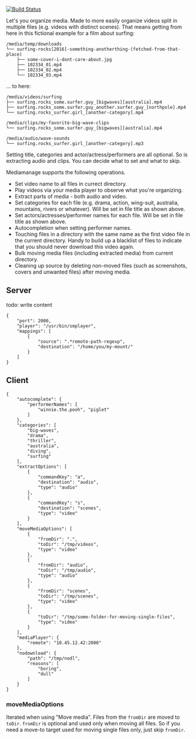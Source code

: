 
[![Build Status](https://travis-ci.org/kmkr/mediamanage.svg?branch=master)](https://travis-ci.org/kmkr/mediamanage.svg?branch=master)

Let's you organize media. Made to more easily organize videos split in multiple files (e.g. videos with distinct scenes). That means getting from here in this fictional example for a film about surfing:

    /media/temp/downloads
    └── surfing-rocks[2016]-something-anotherthing-(fetched-from-that-place)
        ├── some-cover-i-dont-care-about.jpg
        ├── 102334_01.mp4
        ├── 102334_02.mp4
        └── 102334_03.mp4

... to here:

    /media/videos/surfing
    ├── surfing.rocks_some.surfer.guy_[bigwaves][australia].mp4
    ├── surfing.rocks_some.surfer.guy_another.surfer.guy_[northpole].mp4
    └── surfing.rocks_surfer.girl_[another-category].mp4

    /media/clips/my-favorite-big-wave-clips
    └── surfing.rocks_some.surfer.guy_[bigwaves][australia].mp4

    /media/audio/wave-sounds
    └── surfing.rocks_surfer.girl_[another-category].mp3

Setting title, categories and actor/actress/performers are all optional. So is extracting audio and clips. You can decide what to set and what to skip.


Mediamanage supports the following operations.

- Set video name to all files in currect directory.
- Play videos via your media player to observe what you're organizing.
- Extract parts of media - both audio and video.
- Set categories for each file (e.g. drama, action, wing-suit, australia, mountains, rivers or whatever). Will be set in file title as shown above.
- Set actors/actresses/performer names for each file. Will be set in file title as shown above.
- Autocompletion when setting performer names.
- Touching files in a directory with the same name as the first video file in the current directory. Handy to build up a blacklist of files to indicate that you should never download this video again.
- Bulk moving media files (including extracted media) from current directory.
- Cleaning up source by deleting non-moved files (such as screenshots, covers and unwanted files) after moving media.

## Server

todo: write content

    {
        "port": 2000,
        "player": "/usr/bin/smplayer",
        "mappings": [
            {
                "source": ".*remote-path-regexp",
                "destination": "/home/you/my-mount/"
            }
        ]
    }

## Client

    {
        "autocomplete": {
            "performerNames": [
                "winnie.the.pooh", "piglet"
            ]
        },
        "categories": [
            "big-waves",
            "drama",
            "thriller",
            "australia",
            "diving",
            "surfing"
        ],
        "extractOptions": [
            {
                "commandKey": "a",
                "destination": "audio",
                "type": "audio"
            },
            {
                "commandKey": "s",
                "destination": "scenes",
                "type": "video"
            }
        ],
        "moveMediaOptions": [
            {
                "fromDir": ".",
                "toDir": "/tmp/videos",
                "type": "video"
            },
            {
                "fromDir": "audio",
                "toDir": "/tmp/audio",
                "type": "audio"
            },
            {
                "fromDir": "scenes",
                "toDir": "/tmp/scenes",
                "type": "video"
            },
            {
                "toDir": "/tmp/some-folder-for-moving-single-files",
                "type": "video"
            }
        ],
        "mediaPlayer": {
            "remote": "10.45.12.42:2000"
        },
        "nodownload": {
            "path": "/tmp/nodl",
            "reasons": [
                "boring",
                "dull"
            ]
        }
    }

### moveMediaOptions

Iterated when using "Move media". Files from the `fromDir` are moved to `toDir`. `fromDir` is optional and used only when moving all files. So if you need a move-to target used for moving single files only, just skip `fromDir`.
